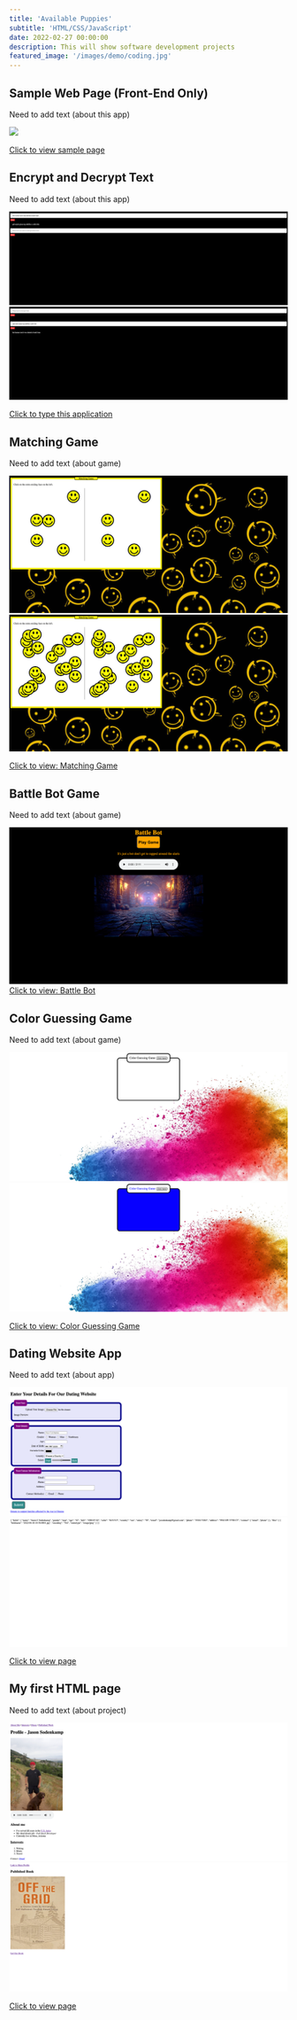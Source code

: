 ```yaml
---
title: 'Available Puppies'
subtitle: 'HTML/CSS/JavaScript'
date: 2022-02-27 00:00:00
description: This will show software development projects
featured_image: '/images/demo/coding.jpg'
---
```


## Sample Web Page (Front-End Only)
Need to add text (about this app)
<div class="gallery" data-colums="1">
        <img src="/images/demo/samplewebpage.png">
        
</div>        

<a href="https://jcsodenkamp.github.io/photo-page/" class="button button--large">Click to view sample page</a>




## Encrypt and Decrypt Text
Need to add text (about this app)
<div class="gallery" data-colums="1">
        <img src="/images/demo/encrypt_decrypt1.png">
        <img src="/images/demo/encrypt_decrypt2.png">
</div>        

<a href="https://jcsodenkamp.github.io/encrypt_decrypt/" class="button button--large">Click to type this application</a>

## Matching Game
Need to add text (about game)
<div class="gallery" data-colums="1">
        <img src="/images/demo/matching-game1.png">
        <img src="/images/demo/matching-game2.png">
</div>        

<a href="https://jcsodenkamp.github.io/matching-game/" class="button button--large">Click to view: Matching Game</a>

## Battle Bot Game
Need to add text (about game)
<div class="gallery" data-colums="1">
        <img src="/images/demo/battle-bot1.png">
</div>  
<a href="https://jcsodenkamp.github.io/battle-bot/" class="button button--large">Click to view: Battle Bot</a>

## Color Guessing Game
Need to add text (about game)
<div class="gallery" data-colums="1">
        <img src="/images/demo/color-game1.png">
        <img src="/images/demo/color-game2.png">
</div>        

<a href="https://jcsodenkamp.github.io/color-guessing-game/" class="button button--large">Click to view: Color Guessing Game</a> 

## Dating Website App
Need to add text (about app)
<div class="gallery" data-colums="1">
        <img src="/images/demo/dating-app1.png">
        <img src="/images/demo/dating-app2.png">
</div>        

<a href="https://jcsodenkamp.github.io/basic-dating-website/" class="button button--large">Click to view page</a> 

## My first HTML page
Need to add text (about project)
<div class="gallery" data-colums="1">
        <img src="/images/demo/profile-page1.png">
        <img src="/images/demo/profile-page2.png">
</div>        

<a href="https://jcsodenkamp.github.io/my-very-frist-html-page/" class="button button--large">Click to view page</a> 


